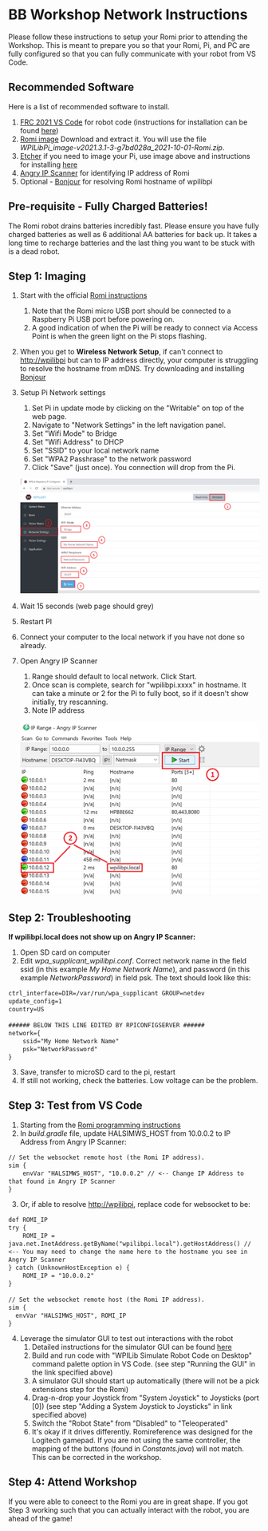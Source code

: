 # **BB Workshop Network Instructions**
Please follow these instructions to setup your Romi prior to attending the Workshop. This is meant to prepare you so that your Romi, Pi, and PC are fully configured so that you can fully communicate with your robot from VS Code.

## **Recommended Software**
Here is a list of recommended software to install.
1. [FRC 2021 VS Code](https://github.com/wpilibsuite/allwpilib/releases/tag/v2021.3.1) for robot code (instructions for installation can be found [here](https://docs.wpilib.org/en/stable/docs/zero-to-robot/step-2/wpilib-setup.html))
2. [Romi image](https://dev.azure.com/wpilib/RuntimeSupport/_build/results?buildId=17296&view=artifacts&pathAsName=false&type=publishedArtifacts) Download and extract it. You will use the file *WPILibPi_image-v2021.3.1-3-g7bd028a_2021-10-01-Romi.zip*.
2. [Etcher](https://www.balena.io/etcher/) if you need to image your Pi, use image above and instructions for installing [here](https://docs.wpilib.org/en/stable/docs/software/vision-processing/wpilibpi/installing-the-image-to-your-microsd-card.html)
3. [Angry IP Scanner](https://angryip.org/) for identifying IP address of Romi
4. Optional - [Bonjour](https://support.apple.com/kb/dl999?locale=en_US) for resolving Romi hostname of wpilibpi


## **Pre-requisite - Fully Charged Batteries!** 
The Romi robot drains batteries incredibly fast. Please ensure you have fully charged batteries as well as 6 additional AA batteries for back up. It takes a long time to recharge batteries and the last thing you want to be stuck with is a dead robot.

## **Step 1: Imaging**
1. Start with the official [Romi instructions](https://docs.wpilib.org/en/stable/docs/romi-robot/imaging-romi.html)
    1. Note that the Romi micro USB port should be connected to a Raspberry Pi USB port before powering on.
    2. A good indication of when the Pi will be ready to connect via Access Point is when the green light on the Pi stops flashing.
3. When you get to **Wireless Network Setup**, if can't connect to [http://wpilibpi](http://wpilibpi) but can to IP address directly, your computer is struggling to resolve the hostname from mDNS. Try downloading and installing [Bonjour](https://support.apple.com/kb/dl999?locale=en_US)
4. Setup Pi Network settings
    1. Set Pi in update mode by clicking on the "Writable" on top of the web page.
    2. Navigate to "Network Settings" in the left navigation panel.
    3. Set "Wifi Mode" to Bridge
    4. Set "Wifi Address" to DHCP
    5. Set "SSID" to your local network name
    6. Set "WPA2 Passhrase" to the network password
    7. Click "Save" (just once). You connection will drop from the Pi.
   
   ![image](./PiUIBridgeModeNumbered.png)

5. Wait 15 seconds (web page should grey)
6. Restart PI
7. Connect your computer to the local network if you have not done so already.
8. Open Angry IP Scanner
    1. Range should default to local network. Click Start.
	2. Once scan is complete, search for "wpilibpi.xxxx" in hostname. It can take a minute or 2 for the Pi to fully boot, so if it doesn't show initially, try rescanning.
	3. Note IP address
    
    ![image](./Angry%20IP%20Scanner%20Numbered.png)

## **Step 2: Troubleshooting**
**If wpilibpi.local does not show up on Angry IP Scanner:**
1. Open SD card on computer
2. Edit *wpa_supplicant_wpilibpi.conf*. Correct network name in the field ssid (in this example *My Home Network Name*), and password (in this example *NetworkPassword*) in field psk. The text should look like this:
    
```
ctrl_interface=DIR=/var/run/wpa_supplicant GROUP=netdev
update_config=1
country=US

###### BELOW THIS LINE EDITED BY RPICONFIGSERVER ######
network={
    ssid="My Home Network Name"
    psk="NetworkPassword"
}
```

3. Save, transfer to microSD card to the pi, restart
4. If still not working, check the batteries. Low voltage can be the problem.

## **Step 3: Test from VS Code**
1. Starting from the [Romi programming instructions](https://docs.wpilib.org/en/stable/docs/romi-robot/programming-romi.html)
2. In *build.gradle* file, update HALSIMWS_HOST from 10.0.0.2 to IP Address from Angry IP Scanner:

```
// Set the websocket remote host (the Romi IP address).
sim {
    envVar "HALSIMWS_HOST", "10.0.0.2" // <-- Change IP Address to that found in Angry IP Scanner
}
```

3. Or, if able to resolve [http://wpilibpi](http://wpilibpi), replace code for websocket to be:

```
def ROMI_IP 
try {
    ROMI_IP = java.net.InetAddress.getByName("wpilibpi.local").getHostAddress() // <-- You may need to change the name here to the hostname you see in Angry IP Scanner
} catch (UnknownHostException e) {
    ROMI_IP = "10.0.0.2"
}

// Set the websocket remote host (the Romi IP address).
sim {
  envVar "HALSIMWS_HOST", ROMI_IP
}
```
4. Leverage the simulator GUI to test out interactions with the robot
    1. Detailed instructions for the simulator GUI can be found [here](https://docs.wpilib.org/en/latest/docs/software/wpilib-tools/robot-simulation/simulation-gui.html)
    2. Build and run code with "WPILib Simulate Robot Code on Desktop" command palette option in VS Code. (see step "Running the GUI" in the link specified above)
    3. A simulator GUI should start up automatically (there will not be a pick extensions step for the Romi)
    4. Drag-n-drop your Joystick from "System Joystick" to Joysticks (port [0]) (see step "Adding a System Joystick to Joysticks" in link specified above)
    5. Switch the "Robot State" from "Disabled" to "Teleoperated"
    6. It's okay if it drives differently. Romireference was designed for the Logitech gamepad. If you are not using the same controller, the mapping of the buttons (found in *Constants.java*) will not match. This can be corrected in the workshop.

## **Step 4: Attend Workshop**
If you were able to coneect to the Romi you are in great shape. If you got Step 3 working such that you can actually interact with the robot, you are ahead of the game!